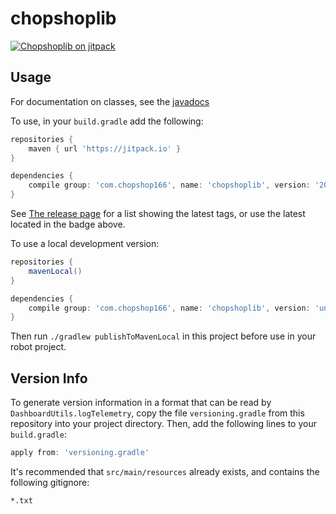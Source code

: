 chopshoplib
===========

[![Chopshoplib on jitpack](https://jitpack.io/v/com.chopshop166/chopshoplib.svg)](https://jitpack.io/#com.chopshop166/chopshoplib)

Usage
-----

For documentation on classes, see the [javadocs](https://jitpack.io/com/github/chopshop-166/chopshoplib/latest/javadoc/)

To use, in your `build.gradle` add the following:

```groovy
repositories {
    maven { url 'https://jitpack.io' }
}

dependencies {
    compile group: 'com.chopshop166', name: 'chopshoplib', version: '2019.3.1'
}
```

See [The release page](https://github.com/chopshop-166/chopshoplib/releases) for a list showing the latest tags, or use the latest located in the badge above.

To use a local development version:

```groovy
repositories {
    mavenLocal()
}

dependencies {
    compile group: 'com.chopshop166', name: 'chopshoplib', version: 'unspecified'
}
```

Then run `./gradlew publishToMavenLocal` in this project before use in your robot project.

Version Info
------------

To generate version information in a format that can be read by `DashboardUtils.logTelemetry`, copy the file `versioning.gradle` from this repository into your project directory. Then, add the following lines to your `build.gradle`:

```groovy
apply from: 'versioning.gradle'
```

It's recommended that `src/main/resources` already exists, and contains the following gitignore:

```gitconfig
*.txt
```